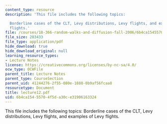 ```yaml
---
content_type: resource
description: 'This file includes the following topics:

  Borderline cases of the CLT, Levy distributions, Levy flights, and examples of Levy
  flights.'
file: /courses/18-366-random-walks-and-diffusion-fall-2006/6b4ca15455704f5da30ce31906163324_lecture12.pdf
file_size: 203433
file_type: application/pdf
hide_download: true
hide_download_original: null
learning_resource_types:
- Lecture Notes
license: https://creativecommons.org/licenses/by-nc-sa/4.0/
ocw_type: OCWFile
parent_title: Lecture Notes
parent_type: CourseSection
parent_uid: 41244276-2f55-080e-1888-0b9af56fcaa8
resourcetype: Document
title: lecture12.pdf
uid: 6b4ca154-5570-4f5d-a30c-e31906163324
---
```

This file includes the following topics:
Borderline cases of the CLT, Levy distributions, Levy flights, and examples of Levy flights.